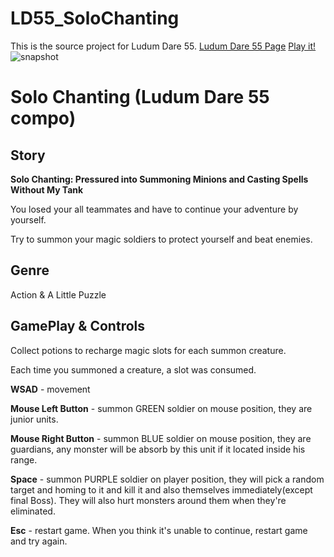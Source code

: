 # LD55_SoloChanting
This is the source project for Ludum Dare 55. 
[Ludum Dare 55 Page](https://ldjam.com/events/ludum-dare/55/solochanting)
[Play it!](https://justuspan.itch.io/solo-chanting)
![snapshot](https://static.jam.host/raw/a9a/12/z/61509.gif)

# Solo Chanting (Ludum Dare 55 compo)

## Story

**Solo Chanting: Pressured into Summoning Minions and Casting Spells Without My Tank**  

You losed your all teammates and have to continue your adventure by yourself.  

Try to summon your magic soldiers to protect yourself and beat enemies.  

## Genre

Action & A Little Puzzle

## GamePlay & Controls

Collect potions to recharge magic slots for each summon creature.  

Each time you summoned a creature, a slot was consumed.  

**WSAD** - movement   

**Mouse Left Button** - summon GREEN soldier on mouse position, they are junior units.  

**Mouse Right Button** - summon BLUE soldier on mouse position, they are guardians, any monster will be absorb by this unit if it located inside his range.  

**Space** - summon PURPLE soldier on player position, they will pick a random target and homing to it and kill it and also themselves immediately(except final Boss). They will also hurt monsters around them when they're eliminated.   

**Esc** - restart game. When you think it's unable to continue, restart game and try again.